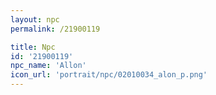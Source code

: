 ```yaml
---
layout: npc
permalink: /21900119

title: Npc
id: '21900119'
npc_name: 'Allon'
icon_url: 'portrait/npc/02010034_alon_p.png'
---
```

